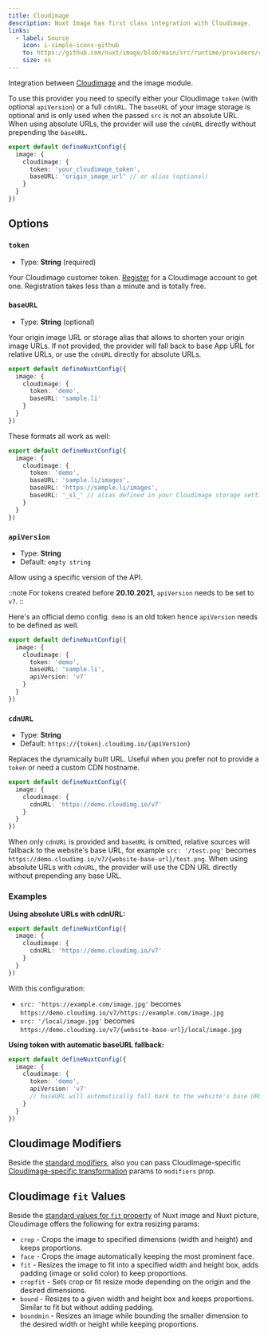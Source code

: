 ```yaml
---
title: Cloudimage
description: Nuxt Image has first class integration with Cloudimage.
links:
  - label: Source
    icon: i-simple-icons-github
    to: https://github.com/nuxt/image/blob/main/src/runtime/providers/cloudimage.ts
    size: xs
---
```


Integration between [Cloudimage](https://www.cloudimage.io/en/home) and the image module.

To use this provider you need to specify either your Cloudimage `token` (with optional `apiVersion`) or a full `cdnURL`. The `baseURL` of your image storage is optional and is only used when the passed `src` is not an absolute URL. When using absolute URLs, the provider will use the `cdnURL` directly without prepending the `baseURL`.

```ts [nuxt.config.ts]
export default defineNuxtConfig({
  image: {
    cloudimage: {
      token: 'your_cloudimage_token',
      baseURL: 'origin_image_url' // or alias (optional)
    }
  }
})
```

## Options

### `token`

- Type: **String** (required)

Your Cloudimage customer token. [Register](https://www.cloudimage.io/en/register_page) for a Cloudimage account to get one. Registration takes less than a minute and is totally free.

### `baseURL`

- Type: **String** (optional)

Your origin image URL or storage alias that allows to shorten your origin image URLs. If not provided, the provider will fall back to base App URL for relative URLs, or use the `cdnURL` directly for absolute URLs.

```ts [nuxt.config.ts]
export default defineNuxtConfig({
  image: {
    cloudimage: {
      token: 'demo',
      baseURL: 'sample.li'
    }
  }
})
```

These formats all work as well:

```ts [nuxt.config.ts]
export default defineNuxtConfig({
  image: {
    cloudimage: {
      token: 'demo',
      baseURL: 'sample.li/images',
      baseURL: 'https://sample.li/images',
      baseURL: '_sl_' // alias defined in your Cloudimage storage settings
    }
  }
})
```

### `apiVersion`

- Type: **String**
- Default: `empty string`

Allow using a specific version of the API.

::note
For tokens created before **20.10.2021**, `apiVersion` needs to be set to `v7`.
::

Here's an official demo config. `demo` is an old token hence `apiVersion` needs to be defined as well.

```ts [nuxt.config.ts]
export default defineNuxtConfig({
  image: {
    cloudimage: {
      token: 'demo',
      baseURL: 'sample.li',
      apiVersion: 'v7'
    }
  }
})
```

### `cdnURL`

- Type: **String**
- Default: `https://{token}.cloudimg.io/{apiVersion}`

Replaces the dynamically built URL. Useful when you prefer not to provide a `token` or need a custom CDN hostname.

```ts [nuxt.config.ts]
export default defineNuxtConfig({
  image: {
    cloudimage: {
      cdnURL: 'https://demo.cloudimg.io/v7'
    }
  }
})
```

When only `cdnURL` is provided and `baseURL` is omitted, relative sources will fallback to the website's base URL, for example `src: '/test.png'` becomes `https://demo.cloudimg.io/v7/{website-base-url}/test.png`. When using absolute URLs with `cdnURL`, the provider will use the CDN URL directly without prepending any base URL.

### Examples

**Using absolute URLs with cdnURL:**

```ts [nuxt.config.ts]
export default defineNuxtConfig({
  image: {
    cloudimage: {
      cdnURL: 'https://demo.cloudimg.io/v7'
    }
  }
})
```

With this configuration:

- `src: 'https://example.com/image.jpg'` becomes `https://demo.cloudimg.io/v7/https://example.com/image.jpg`
- `src: '/local/image.jpg'` becomes `https://demo.cloudimg.io/v7/{website-base-url}/local/image.jpg`

**Using token with automatic baseURL fallback:**

```ts [nuxt.config.ts]
export default defineNuxtConfig({
  image: {
    cloudimage: {
      token: 'demo',
      apiVersion: 'v7'
      // baseURL will automatically fall back to the website's base URL
    }
  }
})
```

## Cloudimage Modifiers

Beside the [standard modifiers](/usage/nuxt-img#modifiers), also you can pass Cloudimage-specific [Cloudimage-specific transformation](https://docs.cloudimage.io/go/cloudimage-documentation-v7/en/introduction) params to `modifiers` prop.

## Cloudimage `fit` Values

Beside the [standard values for `fit` property](/usage/nuxt-img#fit) of Nuxt image and Nuxt picture, Cloudimage offers the following for extra resizing params:

- `crop` - Crops the image to specified dimensions (width and height) and keeps proportions.
- `face` - Crops the image automatically keeping the most prominent face.
- `fit` - Resizes the image to fit into a specified width and height box, adds padding (image or solid color) to keep proportions.
- `cropfit` - Sets crop or fit resize mode depending on the origin and the desired dimensions.
- `bound` - Resizes to a given width and height box and keeps proportions. Similar to fit but without adding padding.
- `boundmin` - Resizes an image while bounding the smaller dimension to the desired width or height while keeping proportions.
